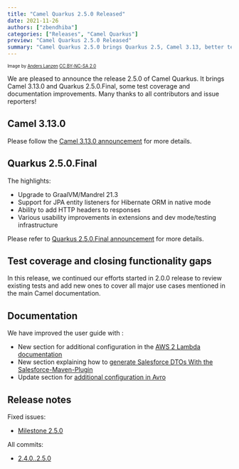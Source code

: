 ```yaml
---
title: "Camel Quarkus 2.5.0 Released"
date: 2021-11-26
authors: ["zbendhiba"]
categories: ["Releases", "Camel Quarkus"]
preview: "Camel Quarkus 2.5.0 Released"
summary: "Camel Quarkus 2.5.0 brings Quarkus 2.5, Camel 3.13, better test coverage and documentation"
---
```


<sub><sup>Image by <a href="https://www.flickr.com/photos/lanzen/5984113332">Anders Lanzen</a> <a href="https://creativecommons.org/licenses/by-nc-sa/2.0">CC BY-NC-SA 2.0</a></sup></sub>

We are pleased to announce the release 2.5.0 of Camel Quarkus.
It brings Camel 3.13.0 and Quarkus 2.5.0.Final, some test coverage and documentation improvements.
Many thanks to all contributors and issue reporters!

## Camel 3.13.0

Please follow the [Camel 3.13.0 announcement](/blog/2021/11/RELEASE-3.13.0/) for more details.

## Quarkus 2.5.0.Final

The highlights:

* Upgrade to GraalVM/Mandrel 21.3
* Support for JPA entity listeners for Hibernate ORM in native mode
* Ability to add HTTP headers to responses
* Various usability improvements in extensions and dev mode/testing infrastructure

Please refer to [Quarkus 2.5.0.Final announcement](https://quarkus.io/blog/quarkus-2-5-0-final-released/) for more details.

## Test coverage and closing functionality gaps

In this release, we continued our efforts started in 2.0.0 release to review existing tests and add new ones
to cover all major use cases mentioned in the main Camel documentation.

## Documentation

We have improved the user guide with :

* New section for additional configuration in the [AWS 2 Lambda documentation](/camel-quarkus/next/reference/extensions/aws2-lambda.html#extensions-aws2-lambda-additional-camel-quarkus-configuration)
* New section explaining how to [generate Salesforce DTOs With the Salesforce-Maven-Plugin](/camel-quarkus/next/reference/extensions/salesforce.html#extensions-salesforce-usage-generating-salesforce-dtos-with-the-salesforce-maven-plugin)
* Update section for [additional configuration in Avro](/camel-quarkus/next/reference/extensions/avro.html#extensions-avro-additional-camel-quarkus-configuration)


## Release notes

Fixed issues:

* [Milestone 2.5.0](https://github.com/apache/camel-quarkus/milestone/21?closed=1)

All commits:

* [2.4.0..2.5.0](https://github.com/apache/camel-quarkus/compare/2.4.0...2.5.0)
